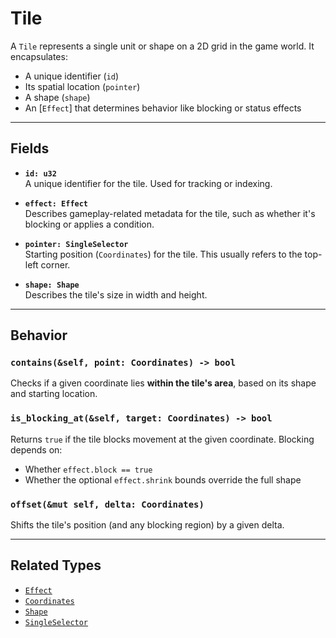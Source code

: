 # Tile

A `Tile` represents a single unit or shape on a 2D grid in the game world. It encapsulates:

- A unique identifier (`id`)
- Its spatial location (`pointer`)
- A shape (`shape`)
- An [`Effect`] that determines behavior like blocking or status effects

---

## Fields

- **`id: u32`**  
  A unique identifier for the tile. Used for tracking or indexing.

- **`effect: Effect`**  
  Describes gameplay-related metadata for the tile, such as whether it's blocking or applies a condition.

- **`pointer: SingleSelector`**  
  Starting position (`Coordinates`) for the tile. This usually refers to the top-left corner.

- **`shape: Shape`**  
  Describes the tile's size in width and height.

---

## Behavior

### `contains(&self, point: Coordinates) -> bool`

Checks if a given coordinate lies **within the tile's area**, based on its shape and starting location.

### `is_blocking_at(&self, target: Coordinates) -> bool`

Returns `true` if the tile blocks movement at the given coordinate. Blocking depends on:

- Whether `effect.block == true`
- Whether the optional `effect.shrink` bounds override the full shape

### `offset(&mut self, delta: Coordinates)`

Shifts the tile's position (and any blocking region) by a given delta.

---

## Related Types

- [`Effect`](crate::prelude::Effect)
- [`Coordinates`](crate::prelude::Coordinates)
- [`Shape`](crate::prelude::Shape)
- [`SingleSelector`](crate::prelude::SingleSelector)
